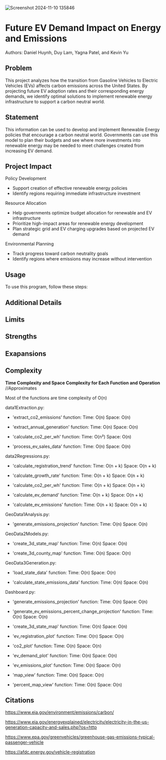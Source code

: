

![Screenshot 2024-11-10 135846](https://github.com/user-attachments/assets/66baea72-f700-442b-b0fa-742600d95c47)

# Future EV Demand Impact on Energy and Emissions
Authors: Daniel Huynh, Duy Lam, Yagna Patel, and Kevin Yu

## Problem
This project analyzes how the transition from Gasoline Vehicles to Electric Vehicles (EVs) affects carbon emissions across the United States. By projecting future EV adoption rates and their corresponding energy demands, we identify optimal solutions to implement renewable energy infrastructure to support a carbon neutral world.

## Statement
This information can be used to develop and implement Renewable Energy policies that encourage a carbon neutral world. Governments can use this model to plan their budgets and see where more investments into renewable energy may be needed to meet challenges created from increasing EV demand.

## Project Impact

Policy Development
- Support creation of effective renewable energy policies
- Identify regions requiring immediate infrastructure investment

Resource Allocation
- Help governments optimize budget allocation for renewable and EV infrastructure
- Prioritize high-impact areas for renewable energy development
- Plan strategic grid and EV charging upgrades based on projected EV demand

Environmental Planning
- Track progress toward carbon neutrality goals
- Identify regions where emissions may increase without intervention

## Usage
To use this program, follow these steps:

## Additional Details

## Limits

## Strengths

## Exapansions

## Complexity
**Time Complexity and Space Complexity for Each Function and Operation** //Approximates

Most of the functions are time complexity of O(n)

data1Extraction.py:

- 'extract_co2_emissions' function: Time: O(n) Space: O(n)

- 'extract_annual_generation' function: Time: O(n) Space: O(n)

- 'calculate_co2_per_wh' function: Time: O(n²) Space: O(n)

- 'process_ev_sales_data' function: Time: O(n) Space: O(n)

data2Regressions.py:

- 'calculate_registration_trend' function: Time: O(n + k) Space: O(n + k)

- 'calculate_growth_rate' function: Time: O(n + k) Space: O(n + k)

- 'calculate_co2_per_wh' function: Time: O(n + k) Space: O(n + k)

- 'calculate_ev_demand' function: Time: O(n + k) Space: O(n + k)

- 'calculate_ev_emissions' function: Time: O(n + k) Space: O(n + k)

GeoData1Analysis.py:

- 'generate_emissions_projection' function: Time: O(n) Space: O(n)

GeoData2Models.py:

- 'create_3d_state_map' function: Time: O(n) Space: O(n)

- 'create_3d_county_map' function: Time: O(n) Space: O(n)

GeoData3Generation.py:

- 'load_state_data' function: Time: O(n) Space: O(n)

- 'calculate_state_emissions_data' function: Time: O(n) Space: O(n)

Dashboard.py:

- 'generate_emissions_projection' function: Time: O(n) Space: O(n)

- 'generate_ev_emissions_percent_change_projection' function: Time: O(n) Space: O(n)

- 'create_3d_state_map' function: Time: O(n) Space: O(n)

- 'ev_registration_plot' function: Time: O(n) Space: O(n)

- 'co2_plot' function: Time: O(n) Space: O(n)

- 'ev_demand_plot' function: Time: O(n) Space: O(n)

- 'ev_emissions_plot' function: Time: O(n) Space: O(n)

- 'map_view' function: Time: O(n) Space: O(n)

- 'percent_map_view' function: Time: O(n) Space: O(n)




## Citations

https://www.eia.gov/environment/emissions/carbon/

https://www.eia.gov/energyexplained/electricity/electricity-in-the-us-generation-capacity-and-sales.php?os=http

https://www.epa.gov/greenvehicles/greenhouse-gas-emissions-typical-passenger-vehicle

https://afdc.energy.gov/vehicle-registration

